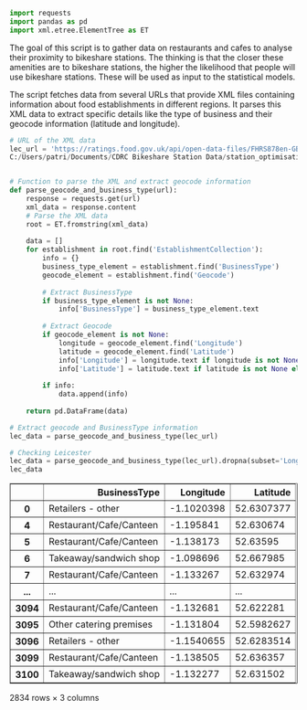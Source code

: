 ```python
import requests
import pandas as pd
import xml.etree.ElementTree as ET
```

The goal of this script is to gather data on restaurants and cafes to analyse their proximity to bikeshare stations. The thinking is that the closer these amenities are to bikeshare stations, the higher the likelihood that people will use bikeshare stations. These will be used as input to the statistical models. 

The script fetches data from several URLs that provide XML files containing information about food establishments in different regions. It parses this XML data to extract specific details like the type of business and their geocode information (latitude and longitude).


```python
# URL of the XML data
lec_url = 'https://ratings.food.gov.uk/api/open-data-files/FHRS878en-GB.xml'
C:/Users/patri/Documents/CDRC Bikeshare Station Data/station_optimisation/data_pre_process/tessellation/fhrs_extract_notebook.ipynb
```


```python

# Function to parse the XML and extract geocode information
def parse_geocode_and_business_type(url):
    response = requests.get(url)
    xml_data = response.content
    # Parse the XML data
    root = ET.fromstring(xml_data)
    
    data = []
    for establishment in root.find('EstablishmentCollection'):
        info = {}
        business_type_element = establishment.find('BusinessType')
        geocode_element = establishment.find('Geocode')
        
        # Extract BusinessType
        if business_type_element is not None:
            info['BusinessType'] = business_type_element.text
        
        # Extract Geocode
        if geocode_element is not None:
            longitude = geocode_element.find('Longitude')
            latitude = geocode_element.find('Latitude')
            info['Longitude'] = longitude.text if longitude is not None else None
            info['Latitude'] = latitude.text if latitude is not None else None
        
        if info:
            data.append(info)
            
    return pd.DataFrame(data)
```


```python
# Extract geocode and BusinessType information
lec_data = parse_geocode_and_business_type(lec_url)
```


```python
# Checking Leicester
lec_data = parse_geocode_and_business_type(lec_url).dropna(subset='Longitude')
lec_data
```




<div>
<style scoped>
    .dataframe tbody tr th:only-of-type {
        vertical-align: middle;
    }

    .dataframe tbody tr th {
        vertical-align: top;
    }

    .dataframe thead th {
        text-align: right;
    }
</style>
<table border="1" class="dataframe">
  <thead>
    <tr style="text-align: right;">
      <th></th>
      <th>BusinessType</th>
      <th>Longitude</th>
      <th>Latitude</th>
    </tr>
  </thead>
  <tbody>
    <tr>
      <th>0</th>
      <td>Retailers - other</td>
      <td>-1.1020398</td>
      <td>52.6307377</td>
    </tr>
    <tr>
      <th>4</th>
      <td>Restaurant/Cafe/Canteen</td>
      <td>-1.195841</td>
      <td>52.630674</td>
    </tr>
    <tr>
      <th>5</th>
      <td>Restaurant/Cafe/Canteen</td>
      <td>-1.138173</td>
      <td>52.63595</td>
    </tr>
    <tr>
      <th>6</th>
      <td>Takeaway/sandwich shop</td>
      <td>-1.098696</td>
      <td>52.667985</td>
    </tr>
    <tr>
      <th>7</th>
      <td>Restaurant/Cafe/Canteen</td>
      <td>-1.133267</td>
      <td>52.632974</td>
    </tr>
    <tr>
      <th>...</th>
      <td>...</td>
      <td>...</td>
      <td>...</td>
    </tr>
    <tr>
      <th>3094</th>
      <td>Restaurant/Cafe/Canteen</td>
      <td>-1.132681</td>
      <td>52.622281</td>
    </tr>
    <tr>
      <th>3095</th>
      <td>Other catering premises</td>
      <td>-1.131804</td>
      <td>52.5982627</td>
    </tr>
    <tr>
      <th>3096</th>
      <td>Retailers - other</td>
      <td>-1.1540655</td>
      <td>52.6283514</td>
    </tr>
    <tr>
      <th>3099</th>
      <td>Restaurant/Cafe/Canteen</td>
      <td>-1.138505</td>
      <td>52.636357</td>
    </tr>
    <tr>
      <th>3100</th>
      <td>Takeaway/sandwich shop</td>
      <td>-1.132277</td>
      <td>52.631502</td>
    </tr>
  </tbody>
</table>
<p>2834 rows × 3 columns</p>
</div>


